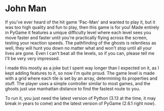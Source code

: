 # John Man

If you've ever heard of the hit game 'Pac-Man' and wanted to play it, but it was too high quality and fun to play, then this game is for you! Made entirely in PyGame it features a unique difficulty level where each level sees you move faster and faster until you're practically flying across the screen, testing your reaction speeds. The pathfinding of the ghosts is relentless as well, they will hunt you down no matter what and won't stop until all your lives are gone. Even I can't beat all the levels, so if you can, please tell me I'll be very very impressed.

I made this mostly as a joke but I spent way longer than I expected on it, as I kept adding features to it, so now I'm quite proud. The game level is made with a grid where each tile is set by an array, determining its properties and stuff. The player uses a simple controller similar to most games, and the ghosts just use manhattan distance to find the fastest route to you.

To run it, you just need the latest version of Python (3.13 at the time, it may break in years to come) and the latest version of PyGame (2.6.1 right now).
